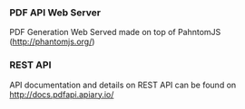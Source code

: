 ### PDF API Web Server


PDF Generation Web Served made on top of PahntomJS (http://phantomjs.org/)

### REST API
API documentation and details on REST API can be found on http://docs.pdfapi.apiary.io/
